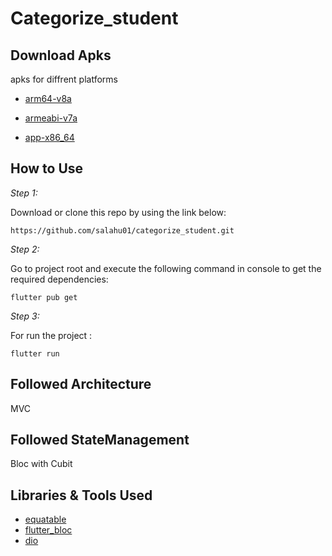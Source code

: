 # Categorize_student

## Download Apks

apks for diffrent platforms

* [arm64-v8a](https://drive.google.com/file/d/18J1mMl6HVhhn_PmociR6cZAFmWZjAf4h/view?usp=sharing)


* [armeabi-v7a](https://drive.google.com/file/d/1FIcgRyUfknrgxjQDuAtnE9I9tX5LJxJg/view?usp=sharing)


* [app-x86_64](https://drive.google.com/file/d/1pJK9gZposmMcUoX-BwDZ_ZuG9vmjVewz/view?usp=sharing)


## How to Use 

*Step 1:*

Download or clone this repo by using the link below:

```
https://github.com/salahu01/categorize_student.git

```


*Step 2:*


Go to project root and execute the following command in console to get the required dependencies: 

```
flutter pub get 
```


 *Step 3:*

For run the project :  
```
flutter run 
```

## Followed Architecture

MVC

## Followed StateManagement

Bloc with Cubit

## Libraries & Tools Used 

* [equatable](https://pub.dev/packages/equatable)
* [flutter_bloc](https://pub.dev/packages/flutter_bloc)
* [dio](https://pub.dev/packages/dio)
